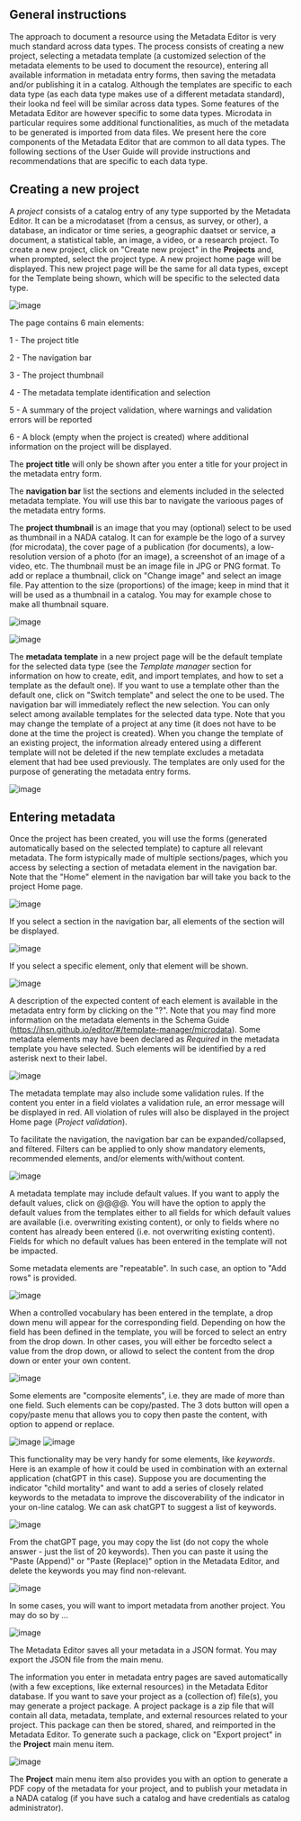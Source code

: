 ## General instructions

The approach to document a resource using the Metadata Editor is very much standard across data types. The process consists of creating a new project, selecting a metadata template (a customized selection of the metadata elements to be used to document the resource), entering all available information in metadata entry forms, then saving the metadata and/or publishing it in a catalog. Although the templates are specific to each data type (as each data type makes use of a different metadata standard), their looka nd feel will be similar across data types. Some features of the Metadata Editor are however specific to some data types. Microdata in particular requires some additional functionalities, as much of the metadata to be generated is imported from data files. We present here the core components of the Metadata Editor that are common to all data types. The following sections of the User Guide will provide instructions and recommendations that are specific to each data type.

## Creating a new project

A *project* consists of a catalog entry of any type supported by the Metadata Editor. It can be a microdataset (from a census, as survey, or other), a database, an indicator or time series, a geographic daatset or service, a document, a statistical table, an image, a video, or a research project. To create a new project, click on "Create new project" in the **Projects** and, when prompted, select the project type. A new project home page will be displayed. This new project page will be the same for all data types, except for the Template being shown, which will be specific to the selected data type.  

![image](https://user-images.githubusercontent.com/35276300/234024941-e6221556-2cc6-493d-96f0-87a276dcca25.png)

The page contains 6 main elements:

1 - The project title 

2 - The navigation bar 

3 - The project thumbnail

4 - The metadata template identification and selection

5 - A summary of the project validation, where warnings and validation errors will be reported

6 - A block (empty when the project is created) where additional information on the project will be displayed.

The **project title** will only be shown after you enter a title for your project in the metadata entry form.

The **navigation bar** list the sections and elements included in the selected metadata template. You will use this bar to navigate the varioous pages of the metadata entry forms.

The **project thumbnail** is an image that you may (optional) select to be used as thumbnail in a NADA catalog. It can for example be the logo of a survey (for microdata), the cover page of a publication (for documents), a low-resolution version of a photo (for an image), a screenshot of an image of a video, etc. The thumbnail must be an image file in JPG or PNG format. To add or replace a thumbnail, click on "Change image" and select an image file. Pay attention to the size (proportions) of the image; keep in mind that it will be used as a thumbnail in a catalog. You may for example chose to make all thumbnail square. 

![image](https://user-images.githubusercontent.com/35276300/233796909-1d465b5d-2a63-4171-a35a-a42c595f2268.png)

![image](https://user-images.githubusercontent.com/35276300/233796889-bdcd8d1e-ff14-4d2a-be09-1ab5c99cd68d.png)

The **metadata template** in a new project page will be the default template for the selected data type (see the *Template manager* section for information on how to create, edit, and import templates, and how to set a template as the default one). If you want to use a template other than the default one, click on "Switch template" and select the one to be used. The navigation bar will immediately reflect the new selection. You can only select among available templates for the selected data type. Note that you may change the template of a project at any time (it does not have to be done at the time the project is created). When you change the template of an existing project, the information already entered using a different template will not be deleted if the new template excludes a metadata element that had bee used previously. The templates are only used for the purpose of generating the metadata entry forms. 

![image](https://user-images.githubusercontent.com/35276300/214939822-f513121c-b659-45d1-bb7b-45a0243d471b.png)


## Entering metadata

Once the project has been created, you will use the forms (generated automatically based on the selected template) to capture all relevant metadata. The form istypically  made of multiple sections/pages, which you access by selecting a section of metadata element in the navigation bar. Note that the "Home" element in the navigation bar will take you back to the project Home page.

![image](https://user-images.githubusercontent.com/35276300/234029126-d0fadae0-5aab-480a-b1af-6c2ee700f71b.png)

If you select a section in the navigation bar, all elements of the section will be displayed.

![image](https://user-images.githubusercontent.com/35276300/234029729-fbfe43f3-1f38-40af-89f3-d0b8892b51d9.png)

If you select a specific element, only that element will be shown.

![image](https://user-images.githubusercontent.com/35276300/234029935-e93809d5-2f8e-4171-b887-c94c9950c4d5.png)

A description of the expected content of each element is available in the metadata entry form by clicking on the "?". Note that you may find more information on the metadata elements in the Schema Guide (https://ihsn.github.io/editor/#/template-manager/microdata). Some metadata elements may have been declared as *Required* in the metadata template you have selected. Such elements will be identified by a red asterisk next to their label.

![image](https://user-images.githubusercontent.com/35276300/234031109-3112da09-4dff-46ce-bb14-8c9d4a566d0f.png)
 
The metadata template may also include some validation rules. If the content you enter in a field violates a validation rule, an error message will be displayed in red. All violation of rules will also be displayed in the project Home page (*Project validation*). 

To facilitate the navigation, the navigation bar can be expanded/collapsed, and filtered. Filters can be applied to only show mandatory elements, recommended elements, and/or elements with/without content.  

![image](https://user-images.githubusercontent.com/35276300/234031438-da04ec28-80dc-40bf-b3c9-4a549a5fb702.png)

A metadata template may include default values. If you want to apply the default values, click on @@@@. You will have the option to apply the default values from the templates either to all fields for which default values are available (i.e. overwriting existing content), or only to fields where no content has already been entered (i.e. not overwriting existing content). Fields for which no default values has been entered in the template will not be impacted. 

Some metadata elements are "repeatable". In such case, an option to "Add rows" is provided.

![image](https://user-images.githubusercontent.com/35276300/214942382-a69a9dab-2410-4493-8b1e-8d2469b14868.png)

When a controlled vocabulary has been entered in the template, a drop down menu will appear for the corresponding field. Depending on how the field has been defined in the template, you will be forced to select an entry from the drop down. In other cases, you will either be forcedto select a value from the drop down, or allowd to select the content from the drop down or enter your own content. 

![image](https://user-images.githubusercontent.com/35276300/214942534-d47df5a3-93f0-4d61-b956-46bbc89f0632.png)

Some elements are "composite elements", i.e. they are made of more than one field. Such elements can be copy/pasted. The 3 dots button will open a copy/paste menu that allows you to copy then paste the content, with option to append or replace.

![image](https://user-images.githubusercontent.com/35276300/234033852-ee6537f4-0c2a-4099-ad43-b86dbe79fe85.png)
![image](https://user-images.githubusercontent.com/35276300/234034226-6e71146e-8bab-4136-8bd4-ec5d9c401352.png)

This functionality may be very handy for some elements, like *keywords*. Here is an example of how it could be used in combination with an external application (chatGPT in this case). Suppose you are documenting the indicator "child mortality" and want to add a series of closely related keywords to the metadata to improve the discoverability of the indicator in your on-line catalog. We can ask chatGPT to suggest a list of keywords.  

![image](https://user-images.githubusercontent.com/35276300/234036928-53450137-f83a-4699-b9be-9f3e2f1f43d8.png)

From the chatGPT page, you may copy the list (do not copy the whole answer - just the list of 20 keywords). Then you can paste it using the "Paste (Append)" or "Paste (Replace)" option in the Metadata Editor, and delete the keywords you may find non-relevant.

![image](https://user-images.githubusercontent.com/35276300/234038095-07977207-4c6d-4083-b4b4-e811c8b998d1.png)


In some cases, you will want to import metadata from another project. You may do so by ...

![image](https://user-images.githubusercontent.com/35276300/234041042-299c7717-488f-4fc7-9661-7c5d9f993a9e.png)

The Metadata Editor saves all your metadata in a JSON format. You may export the JSON file from the main menu.


The information you enter in metadata entry pages are saved automatically (with a few exceptions, like external resources) in the Metadata Editor database. If you want to save your project as a (collection of) file(s), you may generate a project package. A project package is a zip file that will contain all data, metadata, template, and external resources related to your project. This package can then be stored, shared, and reimported in the Metadata Editor. To generate such a package, click on "Export project" in the **Project** main menu item.

![image](https://user-images.githubusercontent.com/35276300/234041377-0705c7a0-e5ca-45f8-9e3e-dadc5ba0a5dd.png)

The **Project** main menu item also provides you with an option to generate a PDF copy of the metadata for your project, and to publish your metadata in a NADA catalog (if you have such a catalog and have credentials as catalog administrator).

